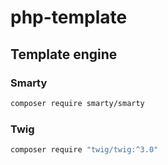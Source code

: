# php-template

## Template engine

### Smarty

```bash
composer require smarty/smarty
```

### Twig

```bash
composer require "twig/twig:^3.0"
```
